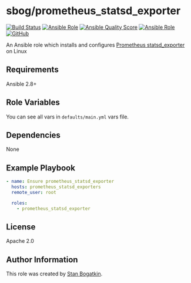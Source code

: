 # sbog/prometheus_statsd_exporter

[![Build Status](https://travis-ci.com/sorrowless/ansible_prometheus_statsd_exporter.svg?branch=master)](https://travis-ci.com/sorrowless/ansible_prometheus_statsd_exporter)
[![Ansible Role](https://img.shields.io/ansible/role/54624)](https://galaxy.ansible.com/sorrowless/prometheus_statsd_exporter)
[![Ansible Quality Score](https://img.shields.io/ansible/quality/54624)](https://galaxy.ansible.com/sorrowless/prometheus_statsd_exporter)
[![Ansible Role](https://img.shields.io/ansible/role/d/54624)](https://galaxy.ansible.com/sorrowless/prometheus_statsd_exporter)
[![GitHub](https://img.shields.io/github/license/sorrowless/ansible_prometheus_statsd_exporter)](https://github.com/sorrowless/ansible_prometheus_statsd_exporter/blob/master/LICENSE)

An Ansible role which installs and configures [Prometheus statsd_exporter](https://github.com/caarlos0/statsd_exporter) on Linux

## Requirements

Ansible 2.8+

## Role Variables

You can see all vars in `defaults/main.yml` vars file.

## Dependencies

None

## Example Playbook

```yaml
- name: Ensure prometheus_statsd_exporter
  hosts: prometheus_statsd_exporters
  remote_user: root

  roles:
    - prometheus_statsd_exporter
```

## License

Apache 2.0

## Author Information

This role was created by [Stan Bogatkin](https://sbog.ru).
